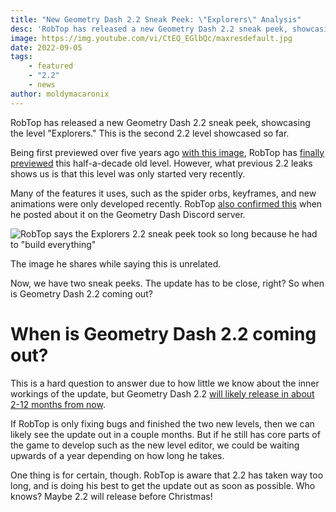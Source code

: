 ```yaml
---
title: "New Geometry Dash 2.2 Sneak Peek: \"Explorers\" Analysis"
desc: 'RobTop has released a new Geometry Dash 2.2 sneak peek, showcasing the level "Explorers." This is the second 2.2 level showcased so far.'
image: https://img.youtube.com/vi/CtEQ_EGlbQc/maxresdefault.jpg
date: 2022-09-05
tags:
    - featured
    - "2.2"
    - news
author: moldymacaronix
---
```


RobTop has released a new Geometry Dash 2.2 sneak peek, showcasing the level "Explorers." This is the second 2.2 level showcased so far.

Being first previewed over five years ago [with this image](https://imgur.com/a/4ccvsBW), RobTop has [finally previewed](https://youtu.be/CtEQ_EGlbQc) this half-a-decade old level. However, what previous 2.2 leaks shows us is that this level was only started very recently.

Many of the features it uses, such as the spider orbs, keyframes, and new animations were only developed recently. RobTop [also confirmed this](https://twitter.com/today_gd/status/1566908093388443648) when he posted about it on the Geometry Dash Discord server.

![RobTop says the Explorers 2.2 sneak peek took so long because he had to "build everything"](https://pbs.twimg.com/media/Fb7GgDSaUAYA567?format=png&name=small)

The image he shares while saying this is unrelated.

Now, we have two sneak peeks. The update has to be close, right? So when is Geometry Dash 2.2 coming out?

# When is Geometry Dash 2.2 coming out?

This is a hard question to answer due to how little we know about the inner workings of the update, but Geometry Dash 2.2 [will likely release in about 2-12 months from now](/posts/2-2-release-date-confirmed/).

If RobTop is only fixing bugs and finished the two new levels, then we can likely see the update out in a couple months. But if he still has core parts of the game to develop such as the new level editor, we could be waiting upwards of a year depending on how long he takes.

One thing is for certain, though. RobTop is aware that 2.2 has taken way too long, and is doing his best to get the update out as soon as possible. Who knows? Maybe 2.2 will release before Christmas!